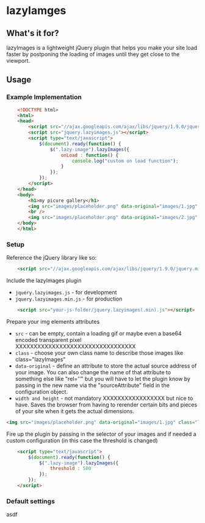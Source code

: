 # lazyIamges

## What's it for?

lazyImages is a lightweight jQuery plugin that helps you make your site load 
faster by postponing the loading of images until they get close to the viewport.

## Usage

### Example Implementation

``` html
	<!DOCTYPE html>
	<html>
	<head>
		<script src="//ajax.googleapis.com/ajax/libs/jquery/1.9.0/jquery.min.js"></script>
		<script src="jquery.lazyimages.js"></script>
		<script type="text/javascript">
			$(document).ready(function() {
				$(".lazy-image").lazyImages({
					onLoad : function() {
						console.log("custom on load function");
					}
				});
			});
		</script>
	</head>
	<body>
	  	<h1>my picure gallery</h1>
		<img src="images/placeholder.png" data-original="images/1.jpg" class="lazy-image" width="200px" height="200px" />
		<br />
		<img src="images/placeholder.png" data-original="images/2.jpg" class="lazy-image" width="200px" height="200px" />
	</body>
	</html>
```

### Setup

Reference the jQuery library like so:
``` html
	<script src="//ajax.googleapis.com/ajax/libs/jquery/1.9.0/jquery.min.js"></script>
```

Include the lazyImages plugin 
* `jquery.lazyimages.js` - for development
* `jquery.lazyimages.min.js` - for production

``` html
	<script src="your-js-folder/jquery.lazyimages(.min).js"></script>
```

Prepare your img elements attributes

* `src` - can be empty, contain a loading gif or maybe even a base64 encoded transparent pixel XXXXXXXXXXXXXXXXXXXXXXXXXXXXXXXXX
* `class` - choose your own class name to describe those images like class="lazyImages"
* `data-original` - define an attribute to store the actual source address of your image. You can also change the name of that attribute to something else like "rel=''" but you will have to let the plugin know by passing in the new name via the "sourceAttribute" field in the configuration object.
* `width and height` - not mandatory XXXXXXXXXXXXXXXXX but nice to have. Saves the browser from having to rerender certain bits and pieces of your site when it gets the actual dimensions.

``` html
<img src="images/placeholder.png" data-original="images/1.jpg" class="lazy-image" width="200px" height="200px" />
```

Fire up the plugin by passing in the selector of your images and if needed a custom configuration (in this case the threshold is changed)

``` html
	<script type="text/javascript">
		$(document).ready(function() {
			$(".lazy-image").lazyImages({
				threshold : 500
			});
		});
	</script>
```

### Default settings

asdf


[compat]: http://www.google.de
